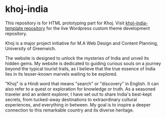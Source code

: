 # khoj-india

This repository is for HTML prototyping part for Khoj. Visit [khoj-india-template repository](https://github.com/idesignwebapps/khoj-india-template) for the live Wordpress custom theme development repository.

Khoj is a major project initiative for M.A Web Design and Content Planning, University of Greenwich.

The website is designed to unlock the mysteries of India and unveil its hidden gems. My website is dedicated to guiding curious souls on a journey beyond the typical tourist trails, as I believe that the true essence of India lies in its lesser-known marvels waiting to be explored.

"Khoj" is a Hindi word that means "search" or "discovery" in English. It can also refer to a quest or exploration for knowledge or truth. As a seasoned traveler and an ardent explorer, I have set out to share India's best-kept secrets, from tucked-away destinations to extraordinary cultural experiences, and everything in between. My goal is to inspire a deeper connection to this remarkable country and its diverse heritage.
